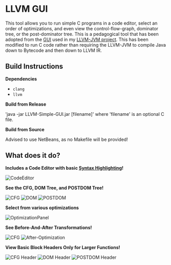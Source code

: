 # LLVM GUI

This tool allows you to run simple C programs in a code editor, select an order of optimizations, and even view
the control-flow-graph, dominator tree, or the post-dominator tree. This is a pedagogical tool that has been
adopted from the [GUI](https://github.com/LouisJenkinsCS/llvm-jvm-gui) used in my [LLVM-JVM project](https://github.com/LouisJenkinsCS/LLVM-JVM).
This has been modified to run C code rather than requiring the LLVM-JVM to compile Java down to Bytecode and then down to LLVM IR.

## Build Instructions

**Dependencies**

* `clang`
* `llvm`

**Build from Release**


'java -jar LLVM-Simple-GUI.jar [filename]' where 'filename' is an optional C file.

**Build from Source**

Advised to use NetBeans, as no Makefile will be provided!

## What does it do?

**Includes a Code Editor with basic [Syntax Highlighting](https://github.com/bobbylight/RSyntaxTextArea)!**

![CodeEditor](screenshots/CodeEditor.png)

**See the CFG, DOM Tree, and POSTDOM Tree!**

![CFG](screenshots/CFG.png)
![DOM](screenshots/DOM.png)
![POSTDOM](screenshots/POSTDOM.png)

**Select from various optimizations**

![OptimizationPanel](screenshots/OptimizationPanel.png)

**See Before-And-After Transformations!**

![CFG](screenshots/CFG.png)
![After-Optimization](screenshots/After-Optimization.png)

**View Basic Block Headers Only for Larger Functions!**

![CFG Header](screenshots/CFG-Headers.png)
![DOM Header](screenshots/DOM-Headers.png)
![POSTDOM Header](screenshots/POSTDOM-Headers.png)

